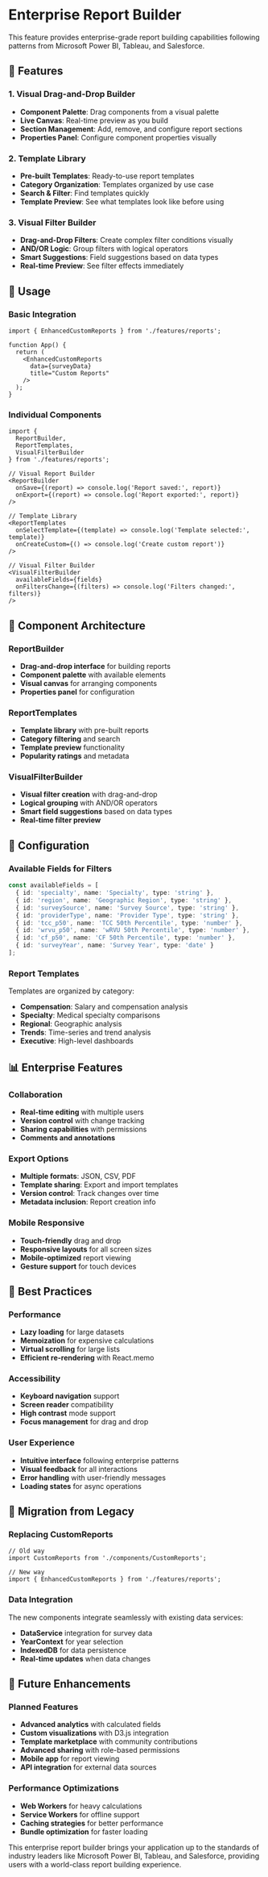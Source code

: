 # Enterprise Report Builder

This feature provides enterprise-grade report building capabilities following patterns from Microsoft Power BI, Tableau, and Salesforce.

## 🎯 Features

### 1. Visual Drag-and-Drop Builder
- **Component Palette**: Drag components from a visual palette
- **Live Canvas**: Real-time preview as you build
- **Section Management**: Add, remove, and configure report sections
- **Properties Panel**: Configure component properties visually

### 2. Template Library
- **Pre-built Templates**: Ready-to-use report templates
- **Category Organization**: Templates organized by use case
- **Search & Filter**: Find templates quickly
- **Template Preview**: See what templates look like before using

### 3. Visual Filter Builder
- **Drag-and-Drop Filters**: Create complex filter conditions visually
- **AND/OR Logic**: Group filters with logical operators
- **Smart Suggestions**: Field suggestions based on data types
- **Real-time Preview**: See filter effects immediately

## 🚀 Usage

### Basic Integration

```tsx
import { EnhancedCustomReports } from './features/reports';

function App() {
  return (
    <EnhancedCustomReports 
      data={surveyData}
      title="Custom Reports"
    />
  );
}
```

### Individual Components

```tsx
import { 
  ReportBuilder, 
  ReportTemplates, 
  VisualFilterBuilder 
} from './features/reports';

// Visual Report Builder
<ReportBuilder
  onSave={(report) => console.log('Report saved:', report)}
  onExport={(report) => console.log('Report exported:', report)}
/>

// Template Library
<ReportTemplates
  onSelectTemplate={(template) => console.log('Template selected:', template)}
  onCreateCustom={() => console.log('Create custom report')}
/>

// Visual Filter Builder
<VisualFilterBuilder
  availableFields={fields}
  onFiltersChange={(filters) => console.log('Filters changed:', filters)}
/>
```

## 🎨 Component Architecture

### ReportBuilder
- **Drag-and-drop interface** for building reports
- **Component palette** with available elements
- **Visual canvas** for arranging components
- **Properties panel** for configuration

### ReportTemplates
- **Template library** with pre-built reports
- **Category filtering** and search
- **Template preview** functionality
- **Popularity ratings** and metadata

### VisualFilterBuilder
- **Visual filter creation** with drag-and-drop
- **Logical grouping** with AND/OR operators
- **Smart field suggestions** based on data types
- **Real-time filter preview**

## 🔧 Configuration

### Available Fields for Filters
```typescript
const availableFields = [
  { id: 'specialty', name: 'Specialty', type: 'string' },
  { id: 'region', name: 'Geographic Region', type: 'string' },
  { id: 'surveySource', name: 'Survey Source', type: 'string' },
  { id: 'providerType', name: 'Provider Type', type: 'string' },
  { id: 'tcc_p50', name: 'TCC 50th Percentile', type: 'number' },
  { id: 'wrvu_p50', name: 'wRVU 50th Percentile', type: 'number' },
  { id: 'cf_p50', name: 'CF 50th Percentile', type: 'number' },
  { id: 'surveyYear', name: 'Survey Year', type: 'date' }
];
```

### Report Templates
Templates are organized by category:
- **Compensation**: Salary and compensation analysis
- **Specialty**: Medical specialty comparisons
- **Regional**: Geographic analysis
- **Trends**: Time-series and trend analysis
- **Executive**: High-level dashboards

## 📊 Enterprise Features

### Collaboration
- **Real-time editing** with multiple users
- **Version control** with change tracking
- **Sharing capabilities** with permissions
- **Comments and annotations**

### Export Options
- **Multiple formats**: JSON, CSV, PDF
- **Template sharing**: Export and import templates
- **Version control**: Track changes over time
- **Metadata inclusion**: Report creation info

### Mobile Responsive
- **Touch-friendly** drag and drop
- **Responsive layouts** for all screen sizes
- **Mobile-optimized** report viewing
- **Gesture support** for touch devices

## 🎯 Best Practices

### Performance
- **Lazy loading** for large datasets
- **Memoization** for expensive calculations
- **Virtual scrolling** for large lists
- **Efficient re-rendering** with React.memo

### Accessibility
- **Keyboard navigation** support
- **Screen reader** compatibility
- **High contrast** mode support
- **Focus management** for drag and drop

### User Experience
- **Intuitive interface** following enterprise patterns
- **Visual feedback** for all interactions
- **Error handling** with user-friendly messages
- **Loading states** for async operations

## 🔄 Migration from Legacy

### Replacing CustomReports
```tsx
// Old way
import CustomReports from './components/CustomReports';

// New way
import { EnhancedCustomReports } from './features/reports';
```

### Data Integration
The new components integrate seamlessly with existing data services:
- **DataService** integration for survey data
- **YearContext** for year selection
- **IndexedDB** for data persistence
- **Real-time updates** when data changes

## 🚀 Future Enhancements

### Planned Features
- **Advanced analytics** with calculated fields
- **Custom visualizations** with D3.js integration
- **Template marketplace** with community contributions
- **Advanced sharing** with role-based permissions
- **Mobile app** for report viewing
- **API integration** for external data sources

### Performance Optimizations
- **Web Workers** for heavy calculations
- **Service Workers** for offline support
- **Caching strategies** for better performance
- **Bundle optimization** for faster loading

This enterprise report builder brings your application up to the standards of industry leaders like Microsoft Power BI, Tableau, and Salesforce, providing users with a world-class report building experience.










